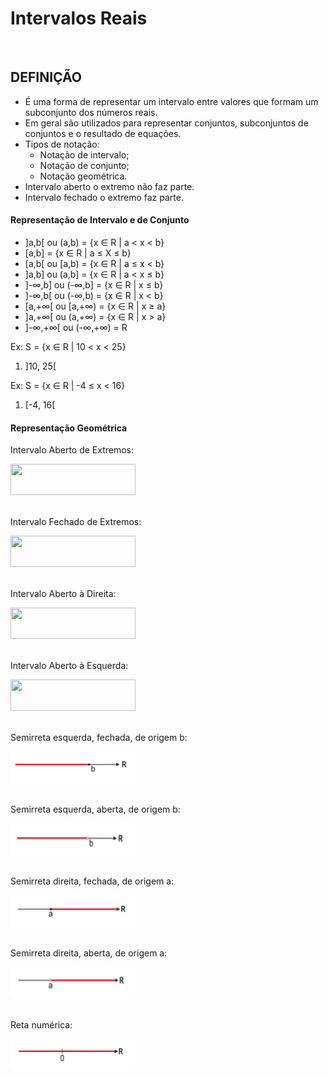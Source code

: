 # Intervalos Reais

<br>

## DEFINIÇÃO
* É uma forma de representar um intervalo entre valores que formam um subconjunto dos números reais.
* Em geral são utilizados para representar conjuntos, subconjuntos de conjuntos e o resultado de equações.
* Tipos de notação:
  - Notação de intervalo;
  - Notação de conjunto;
  - Notação geométrica.
* Intervalo aberto o extremo não faz parte.
* Intervalo fechado o extremo faz parte.

#### Representação de Intervalo e de Conjunto
* ]a,b[ ou (a,b) = {x ∈ R | a < x < b}
* [a,b] = {x ∈ R | a ≤ X ≤ b}
* [a,b[ ou [a,b) = {x ∈ R | a ≤ x < b}
* ]a,b] ou (a,b] = {x ∈ R | a < x ≤ b}
* ]-∞,b] ou (-∞,b] = {x ∈ R | x ≤ b}
* ]-∞,b[ ou (-∞,b) = {x ∈ R | x < b}
* [a,+∞[ ou [a,+∞) = {x ∈ R | x ≥ a}
* ]a,+∞[ ou (a,+∞) = {x ∈ R | x > a}
* ]-∞,+∞[ ou (-∞,+∞) = R

Ex: S = {x ∈ R | 10 < x < 25}  
1. ]10, 25[

Ex: S = {x ∈ R | -4 ≤ x < 16}  
1. [-4, 16[

#### Representação Geométrica
<div style="display:inline_block">
   <p>Intervalo Aberto de Extremos:</p>
    <img height="50" width="200" src="https://static.todamateria.com.br/upload/in/te/intervalo_aberto.jpg">
</di>
<br>
<br>
<div style="display:inline_block">
   <p>Intervalo Fechado de Extremos:</p>
   <img height="50" width="200" src="https://static.todamateria.com.br/upload/in/te/intervalo_fechado.jpg?auto_optimize=low">
</di>
<br>
<br>
<div style="display:inline_block">
   <p>Intervalo Aberto à Direita:</p>
   <img height="50" width="200" src="https://static.todamateria.com.br/upload/in/te/intervalo_diretira.jpg?auto_optimize=low">
</di>
<br>
<br>
<div style="display:inline_block">
   <p>Intervalo Aberto à Esquerda:</p>
   <img height="50" width="200" src="https://static.todamateria.com.br/upload/en/te/entervalo_esquerda.jpg?auto_optimize=low">
</di>
<br>
<br>
<div style="display:inline_block">
   <p>Semirreta esquerda, fechada, de origem b:</p>
   <img height="50" width="200" src="../../img/semirreta-esquerda-fechada-origem-b.png">
</di>
<br>
<br>
<div style="display:inline_block">
   <p>Semirreta esquerda, aberta, de origem b:</p>
   <img height="50" width="200" src="../../img/semirreta-esquerda-aberta-origem-b.png">
</di>
<br>
<br>
<div style="display:inline_block">
   <p>Semirreta direita, fechada, de origem a:</p>
   <img height="50" width="200" src="../../img/semirreta-direita-fechada-origem-a.png">
</di>
<br>
<br>
<div style="display:inline_block">
   <p>Semirreta direita, aberta, de origem a:</p>
   <img height="50" width="200" src="../../img/semirreta-direita-aberta-origem-a.png">
</di>
<br>
<br>
<div style="display:inline_block">
   <p>Reta numérica:</p>
   <img height="50" width="200" src="../../img/reta-numerica.png">
</di>